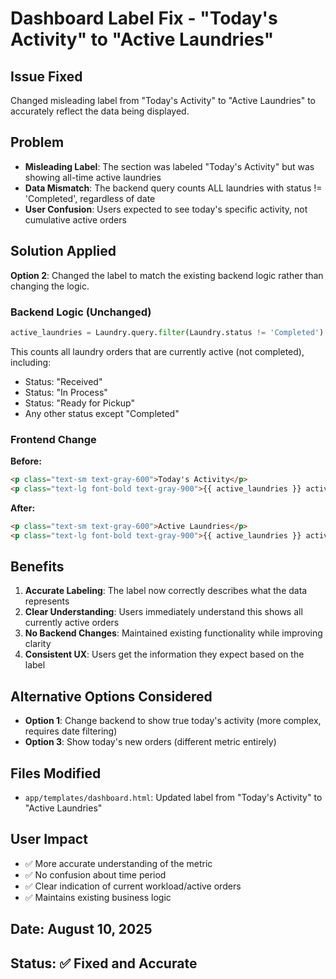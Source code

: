 # Dashboard Label Fix - "Today's Activity" to "Active Laundries"

## Issue Fixed
Changed misleading label from "Today's Activity" to "Active Laundries" to accurately reflect the data being displayed.

## Problem
- **Misleading Label**: The section was labeled "Today's Activity" but was showing all-time active laundries
- **Data Mismatch**: The backend query counts ALL laundries with status != 'Completed', regardless of date
- **User Confusion**: Users expected to see today's specific activity, not cumulative active orders

## Solution Applied
**Option 2**: Changed the label to match the existing backend logic rather than changing the logic.

### Backend Logic (Unchanged)
```python
active_laundries = Laundry.query.filter(Laundry.status != 'Completed').count()
```

This counts all laundry orders that are currently active (not completed), including:
- Status: "Received"
- Status: "In Process" 
- Status: "Ready for Pickup"
- Any other status except "Completed"

### Frontend Change
**Before:**
```html
<p class="text-sm text-gray-600">Today's Activity</p>
<p class="text-lg font-bold text-gray-900">{{ active_laundries }} active</p>
```

**After:**
```html
<p class="text-sm text-gray-600">Active Laundries</p>
<p class="text-lg font-bold text-gray-900">{{ active_laundries }} active</p>
```

## Benefits
1. **Accurate Labeling**: The label now correctly describes what the data represents
2. **Clear Understanding**: Users immediately understand this shows all currently active orders
3. **No Backend Changes**: Maintained existing functionality while improving clarity
4. **Consistent UX**: Users get the information they expect based on the label

## Alternative Options Considered
- **Option 1**: Change backend to show true today's activity (more complex, requires date filtering)
- **Option 3**: Show today's new orders (different metric entirely)

## Files Modified
- `app/templates/dashboard.html`: Updated label from "Today's Activity" to "Active Laundries"

## User Impact
- ✅ More accurate understanding of the metric
- ✅ No confusion about time period
- ✅ Clear indication of current workload/active orders
- ✅ Maintains existing business logic

## Date: August 10, 2025
## Status: ✅ Fixed and Accurate
